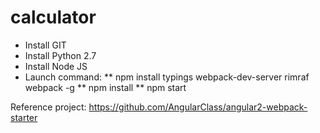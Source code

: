 # calculator

* Install GIT
* Install Python 2.7
* Install Node JS
* Launch command:
  ** npm install typings webpack-dev-server rimraf webpack -g
  ** npm install
  ** npm start

Reference project: https://github.com/AngularClass/angular2-webpack-starter
